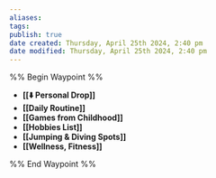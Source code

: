 ```yaml
---
aliases: 
tags: 
publish: true
date created: Thursday, April 25th 2024, 2:40 pm
date modified: Thursday, April 25th 2024, 2:40 pm
---
```

%% Begin Waypoint %%
- **[[⬇️ Personal Drop]]**
- **[[Daily Routine]]**
- **[[Games from Childhood]]**
- **[[Hobbies List]]**
- **[[Jumping & Diving Spots]]**
- **[[Wellness, Fitness]]**

%% End Waypoint %%